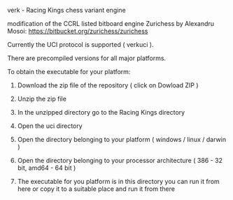 verk - Racing Kings chess variant engine

modification of the CCRL listed bitboard engine Zurichess by Alexandru Mosoi:
https://bitbucket.org/zurichess/zurichess

Currently the UCI protocol is supported ( verkuci ).

There are precompiled versions for all major platforms.

To obtain the executable for your platform:

1) Download the zip file of the repository ( click on Dowload ZIP )

2) Unzip the zip file

3) In the unzipped directory go to the Racing Kings directory

4) Open the uci directory

5) Open the directory belonging to your platform ( windows / linux / darwin )

6) Open the directory belonging to your processor architecture ( 386 - 32 bit, amd64 - 64 bit )

7) The executable for you platform is in this directory
   you can run it from here or copy it to a suitable place and run it from there
